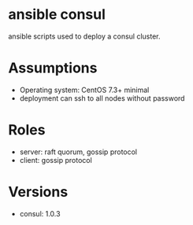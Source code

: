 ansible consul
==============

ansible scripts used to deploy a consul cluster.

# Assumptions
  * Operating system: CentOS 7.3+ minimal
  * deployment can ssh to all nodes without password

# Roles
  * server: raft quorum, gossip protocol
  * client: gossip protocol

# Versions
  * consul: 1.0.3

